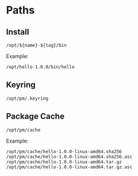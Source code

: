 # Paths

## Install

```
/opt/${name}-${tag}/bin
```

Example:

```
/opt/hello-1.0.0/bin/hello
```

## Keyring

```
/opt/pm/.keyring
```

## Package Cache

```
/opt/pm/cache
```

Example:

```
/opt/pm/cache/hello-1.0.0-linux-amd64.sha256
/opt/pm/cache/hello-1.0.0-linux-amd64.sha256.asc
/opt/pm/cache/hello-1.0.0-linux-amd64.tar.gz
/opt/pm/cache/hello-1.0.0-linux-amd64.tar.gz.asc
```
